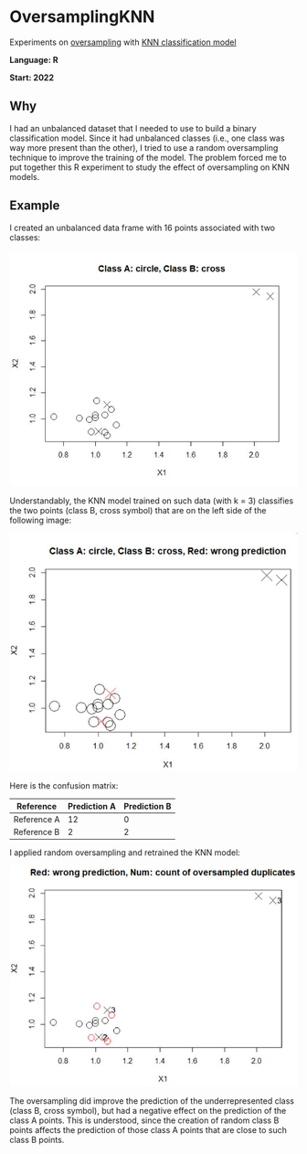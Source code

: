 # OversamplingKNN
Experiments on [oversampling](https://en.wikipedia.org/wiki/Oversampling_and_undersampling_in_data_analysis) with [KNN classification model](https://en.wikipedia.org/wiki/K-nearest_neighbors_algorithm)

**Language: R**

**Start: 2022**

## Why
I had an unbalanced dataset that I needed to use to build a binary classification model. Since it had unbalanced classes (i.e., one class was way more present than the other), I tried to use a random oversampling technique to improve the training of the model. The problem forced me to put together this R experiment to study the effect of oversampling on KNN models.

## Example

I created an unbalanced data frame with 16 points associated with two classes:

![Example](/images/plot1.jpg)

Understandably, the KNN model trained on such data (with k = 3) classifies the two points (class B, cross symbol) that are on the left side of the following image:

![Example](/images/plot2.jpg)

Here is the confusion matrix:

Reference   | Prediction A | Prediction B
------------|--------------|--------------
Reference A |      12      |      0
Reference B |       2      |      2

I applied random oversampling and retrained the KNN model:

![Example](/images/plot3.jpg)

The oversampling did improve the prediction of the underrepresented class (class B, cross symbol), but had a negative effect on the prediction of the class A points. This is understood, since the creation of random class B points affects the prediction of those class A points that are close to such class B points.
